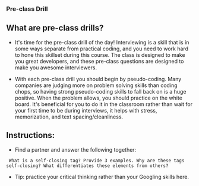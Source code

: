 ### Pre-class Drill

## What are pre-class drills?

* It's time for the pre-class drill of the day! Interviewing is a skill that is in some ways separate from practical coding, and you need to work hard to hone this skillset during this course. The class is designed to make you great developers, and these pre-class questions are designed to make you awesome interviewers.

* With each pre-class drill you should begin by pseudo-coding. Many companies are judging more on problem solving skills than coding chops, so having strong pseudo-coding skills to fall back on is a huge positive. When the problem allows, you should practice on the white board.  It's beneficial for you to do it in the classroom rather than wait for your first time to be during interviews, it helps with stress, memorization, and text spacing/cleanliness.

## Instructions:

* Find a partner and answer the following together:

```
 What is a self-closing tag? Provide 3 examples. Why are these tags self-closing? What differentiates these elements from others? 
```
 
* Tip: practice your critical thinking rather than your Googling skills here. 